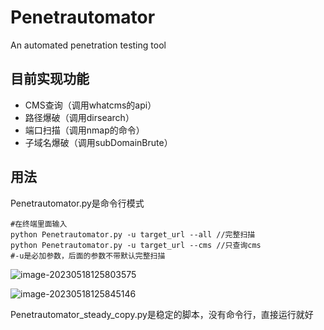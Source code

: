# Penetrautomator
An automated penetration testing tool

## 目前实现功能

- CMS查询（调用whatcms的api）
- 路径爆破（调用dirsearch）
- 端口扫描（调用nmap的命令）
- 子域名爆破（调用subDomainBrute）

## 用法

Penetrautomator.py是命令行模式

```
#在终端里面输入
python Penetrautomator.py -u target_url --all //完整扫描
python Penetrautomator.py -u target_url --cms //只查询cms
#-u是必加参数，后面的参数不带默认完整扫描
```

![image-20230518125803575](https://jiangxiaoyyds.com/img/Penetrautomator/image-20230518125803575.png)

![image-20230518125845146](https://jiangxiaoyyds.com/img/Penetrautomator/image-20230518125845146.png)

Penetrautomator_steady_copy.py是稳定的脚本，没有命令行，直接运行就好

## 
